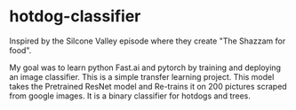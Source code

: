 # hotdog-classifier

Inspired by the Silcone Valley episode where they create "The Shazzam for food".

My goal was to learn python Fast.ai and pytorch by training and deploying an image classifier.
This is a simple transfer learning project. 
This model takes the Pretrained ResNet model and Re-trains it on 200 pictures scraped from google images. 
It is a binary classifier for hotdogs and trees.
